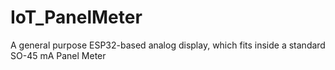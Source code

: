 # IoT_PanelMeter
A general purpose ESP32-based analog display, which fits inside a standard SO-45 mA Panel Meter
